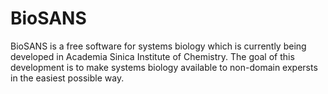 # BioSANS
BioSANS is a free software for systems biology which is currently being developed in Academia Sinica Institute of Chemistry. The goal of this development is to make systems biology available to non-domain expersts in the easiest possible way.
